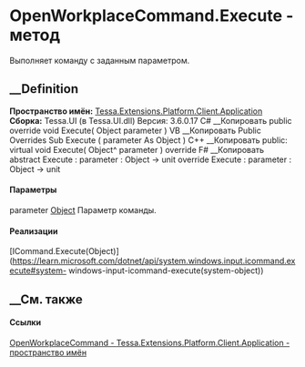 # OpenWorkplaceCommand.Execute - метод
Выполняет команду с заданным параметром.
##  __Definition
 **Пространство имён:**
[Tessa.Extensions.Platform.Client.Application](N_Tessa_Extensions_Platform_Client_Application.htm)  
 **Сборка:** Tessa.UI (в Tessa.UI.dll) Версия: 3.6.0.17
C# __Копировать
     public override void Execute(
    	Object parameter
    )
VB __Копировать
     Public Overrides Sub Execute ( 
    	parameter As Object
    )
C++ __Копировать
     public:
    virtual void Execute(
    	Object^ parameter
    ) override
F# __Копировать
     abstract Execute : 
            parameter : Object -> unit 
    override Execute : 
            parameter : Object -> unit 
#### Параметры
parameter [Object](https://learn.microsoft.com/dotnet/api/system.object)
    Параметр команды.
#### Реализации
[ICommand.Execute(Object)](https://learn.microsoft.com/dotnet/api/system.windows.input.icommand.execute#system-
windows-input-icommand-execute\(system-object\))  
##  __См. также
#### Ссылки
[OpenWorkplaceCommand -
](T_Tessa_Extensions_Platform_Client_Application_OpenWorkplaceCommand.htm)
[Tessa.Extensions.Platform.Client.Application - пространство
имён](N_Tessa_Extensions_Platform_Client_Application.htm)

